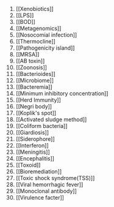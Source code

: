 1. [[Xenobiotics]]
2. [[LPS]]
3. [[BOD]]
4. [[Metagenomics]]
5. [[Nosocomial infection]]
6. [[Thermocline]]
7. [[Pathogenicity island]]
8. [[MRSA]]
9. [[AB toxin]]
10. [[Zoonosis]]
11. [[Bacterioides]]
12. [[Microbiome]]
13. [[Bacteremia]]
14. [[Minimum inhibitory concentration]]
15. [[Herd Immunity]]
16. [[Negri body]]
17. [[Koplik's spot]]
18. [[Activated sludge method]]
19. [[Coliform bacteria]]
20. [[Giardiosis]]
21. [[Siderophore]]
22. [[Interferon]]
23. [[Meningitis]]
24. [[Encephalitis]]
25. [[Toxoid]]
26. [[Bioremediation]]
27. [[Toxic shock syndrome(TSS)]]
28. [[Viral hemorrhagic fever]]
29. [[Monoclonal antibody]]
30. [[Virulence facter]]